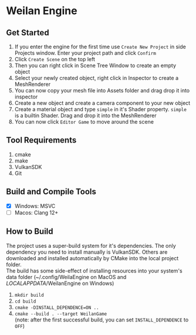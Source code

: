 # Weilan Engine

## Get Started
1. If you enter the engine for the first time use `Create New Project` in side Projects window.
Enter your project path and click `Confirm`
2. Click `Create Scene` on the top left
3. Then you can right click in Scene Tree Window to create an empty object
4. Select your newly created object, right click in Inspector to create a MeshRenderer
5. You can now copy your mesh file into Assets folder and drag drop it into inspector
6. Create a new object and create a camera component to your new object
7. Create a material object and type `simple` in it's Shader property. `simple` is a builtin Shader. Drag and drop it into the MeshRenderer
8. You can now click `Editor Game` to move around the scene

## Tool Requirements
1. cmake
2. make
3. VulkanSDK
4. Git

## Build and Compile Tools
- [x] Windows: MSVC
- [ ] Macos: Clang 12+

## How to Build
The project uses a super-build system for it's dependencies. The only dependency you need to install manually is VulkanSDK. Others are downloaded and installed automatically by CMake into the local project folder.<br>
The build has some side-effect of installing resources into your system's data folder (~/.config/WeilaEngine on MacOS and $LOCALAPPDATA$/WeilanEngine on Windows)

1. `mkdir build`
2. `cd build`
3. `cmake -DINSTALL_DEPENDENCE=ON ..`
4. `cmake --build . --target WeilanGame`<br>
(note: after the first successful build, you can set `INSTALL_DEPENDENCE` to `OFF`)
